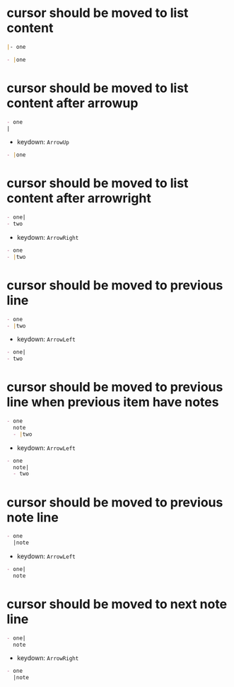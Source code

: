 # cursor should be moved to list content

```md
|- one
```

```md
- |one
```

# cursor should be moved to list content after arrowup

```md
- one
|
```

- keydown: `ArrowUp`

```md
- |one

```

# cursor should be moved to list content after arrowright

```md
- one|
- two
```

- keydown: `ArrowRight`

```md
- one
- |two
```

# cursor should be moved to previous line

```md
- one
- |two
```

- keydown: `ArrowLeft`

```md
- one|
- two
```

# cursor should be moved to previous line when previous item have notes

```md
- one
  note
  - |two
```

- keydown: `ArrowLeft`

```md
- one
  note|
  - two
```

# cursor should be moved to previous note line

```md
- one
  |note
```

- keydown: `ArrowLeft`

```md
- one|
  note
```

# cursor should be moved to next note line

```md
- one|
  note
```

- keydown: `ArrowRight`

```md
- one
  |note
```
